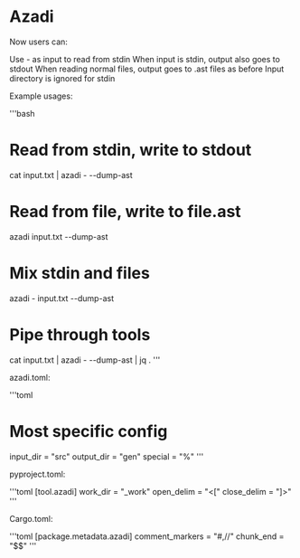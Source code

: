 # Azadi

Now users can:

Use - as input to read from stdin
When input is stdin, output also goes to stdout
When reading normal files, output goes to .ast files as before
Input directory is ignored for stdin

Example usages:

'''bash
# Read from stdin, write to stdout
cat input.txt | azadi - --dump-ast

# Read from file, write to file.ast
azadi input.txt --dump-ast

# Mix stdin and files
azadi - input.txt --dump-ast

# Pipe through tools
cat input.txt | azadi - --dump-ast | jq .
'''


azadi.toml:

'''toml
# Most specific config
input_dir = "src"
output_dir = "gen"
special = "%"
'''

pyproject.toml:

'''toml
[tool.azadi]
work_dir = "_work"
open_delim = "<["
close_delim = "]>"
'''

Cargo.toml:

'''toml
[package.metadata.azadi]
comment_markers = "#,//"
chunk_end = "$$"
'''



